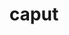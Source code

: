---
title: caput
meaning: head
pos: nounthird
genitive: capitis
abbgender: n.
abbgender2: neut.
gender: neuter
declension: third
---